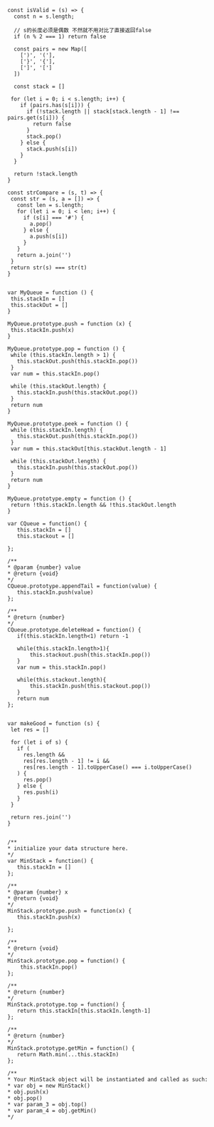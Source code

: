 <!--
// 栈 stack

给定一个只包括 '('，')'，'{'，'}'，'['，']' 的字符串 s ，判断字符串是否有效。

有效字符串需满足：

左括号必须用相同类型的右括号闭合。
左括号必须以正确的顺序闭合。

来源：力扣（LeetCode）
链接：https://leetcode-cn.com/problems/valid-parentheses
著作权归领扣网络所有。商业转载请联系官方授权，非商业转载请注明出处。
 -->

 <!-- 
 Map 
 js对象是object 本质上是键值对的集合（hash结构）但是传统上只能用字符串当做键

 es6提供了Map结构 它类似与对象 也是键值对的集合 但是键的范围不限于字符串，各种类型的值（包括对象）都可以当作键 map提供值对值的对应
 是一种更完善的hash结构实现

 Map.set(key, value)
 Map.get(key)
 Map.has(key)
 Map.delete(key)
 Map.has(key)

 Map也可以接受一个数组作为参数，该数组的成员是一个个键值对的数组

  -->

  <!-- var s = "{[]}" -->

```
const isValid = (s) => {
  const n = s.length;

  // s的长度必须是偶数 不然就不用对比了直接返回false
  if (n % 2 === 1) return false

  const pairs = new Map([
    [')', '('],
    ['}', '{'],
    [']', '[']
  ])

  const stack = []

 for (let i = 0; i < s.length; i++) {
    if (pairs.has(s[i])) {
      if (!stack.length || stack[stack.length - 1] !== pairs.get(s[i])) {
        return false
      }
      stack.pop()
    } else {
      stack.push(s[i])
    }
  }

  return !stack.length
}

```

<!--
给定 S 和 T 两个字符串，当它们分别被输入到空白的文本编辑器后，判断二者是否相等，并返回结果。 # 代表退格字符。

注意：如果对空文本输入退格字符，文本继续为空。

来源：力扣（LeetCode）
链接：https://leetcode-cn.com/problems/backspace-string-compare
著作权归领扣网络所有。商业转载请联系官方授权，非商业转载请注明出处。
 -->

 <!-- 
    进栈出栈 遇到#出栈  不是#出栈 最后对比两个字符串
  -->
  <!-- 题解：
    循环字符串，遇到#好就进行出栈操作，非#号就进栈。最后化成字符串进行比较是否是相等
   -->

```
const strCompare = (s, t) => {
 const str = (s, a = []) => {
   const len = s.length;
   for (let i = 0; i < len; i++) {
     if (s[i] === '#') {
       a.pop()
     } else {
       a.push(s[i])
     }
   }
   return a.join('')
 }
 return str(s) === str(t)
}


```

<!--实现一个MyQueue类，该类用两个栈来实现一个队列。  -->
<!--
MyQueue queue = new MyQueue();

queue.push(1);
queue.push(2);
queue.peek();  // 返回 1
queue.pop();   // 返回 1
queue.empty(); // 返回 false

来源：力扣（LeetCode）
链接：https://leetcode-cn.com/problems/implement-queue-using-stacks-lcci
著作权归领扣网络所有。商业转载请联系官方授权，非商业转载请注明出处。
 -->

 <!-- 
    题解：队列的特点是 先入先出， 栈的特点是先入后出
    用两个栈来模拟队列的特性 一个栈为入队栈 一个栈为出队栈
  -->

```
var MyQueue = function () {
 this.stackIn = []
 this.stackOut = []
}

MyQueue.prototype.push = function (x) {
 this.stackIn.push(x)
}

MyQueue.prototype.pop = function () {
 while (this.stackIn.length > 1) {
   this.stackOut.push(this.stackIn.pop())
 }
 var num = this.stackIn.pop()

 while (this.stackOut.length) {
   this.stackIn.push(this.stackOut.pop())
 }
 return num
}

MyQueue.prototype.peek = function () {
 while (this.stackIn.length) {
   this.stackOut.push(this.stackIn.pop())
 }
 var num = this.stackOut[this.stackOut.length - 1]

 while (this.stackOut.length) {
   this.stackIn.push(this.stackOut.pop())
 }
 return num
}

MyQueue.prototype.empty = function () {
 return !this.stackIn.length && !this.stackOut.length
}
```

<!--
用两个栈实现一个队列。队列的声明如下，请实现它的两个函数 appendTail 和 deleteHead ，分别完成在队列尾部插入整数和在队列头部删除整数的功能。(若队列中没有元素，deleteHead 操作返回 -1 )

来源：力扣（LeetCode）
链接：https://leetcode-cn.com/problems/yong-liang-ge-zhan-shi-xian-dui-lie-lcof
著作权归领扣网络所有。商业转载请联系官方授权，非商业转载请注明出处。
 -->

```
var CQueue = function() {
   this.stackIn = []
   this.stackout = []

};

/**
* @param {number} value
* @return {void}
*/
CQueue.prototype.appendTail = function(value) {
   this.stackIn.push(value)
};

/**
* @return {number}
*/
CQueue.prototype.deleteHead = function() {
   if(this.stackIn.length<1) return -1

   while(this.stackIn.length>1){
       this.stackout.push(this.stackIn.pop())
   }
   var num = this.stackIn.pop()

   while(this.stackout.length){
       this.stackIn.push(this.stackout.pop())
   }
   return num
};

```

<!--

给你一个由大小写英文字母组成的字符串 s 。

一个整理好的字符串中，两个相邻字符 s[i] 和 s[i+1]，其中 0<= i <= s.length-2 ，要满足如下条件:

若 s[i] 是小写字符，则 s[i+1] 不可以是相同的大写字符。
若 s[i] 是大写字符，则 s[i+1] 不可以是相同的小写字符。
请你将字符串整理好，每次你都可以从字符串中选出满足上述条件的 两个相邻 字符并删除，直到字符串整理好为止。

请返回整理好的 字符串 。题目保证在给出的约束条件下，测试样例对应的答案是唯一的。

注意：空字符串也属于整理好的字符串，尽管其中没有任何字符。

来源：力扣（LeetCode）
链接：https://leetcode-cn.com/problems/make-the-string-great
著作权归领扣网络所有。商业转载请联系官方授权，非商业转载请注明出处。
 -->

 <!--
 
 输入：s = "leEeetcode"
输出："leetcode"
解释：无论你第一次选的是 i = 1 还是 i = 2，都会使 "leEeetcode" 缩减为 "leetcode" 。

来源：力扣（LeetCode）
链接：https://leetcode-cn.com/problems/make-the-string-great
著作权归领扣网络所有。商业转载请联系官方授权，非商业转载请注明出处。
 -->

 <!-- 题解：
    利用栈 满足条件的推入栈 不满足条件的出栈  最后返回字符串
  -->

```

var makeGood = function (s) {
 let res = []

 for (let i of s) {
   if (
     res.length &&
     res[res.length - 1] != i &&
     res[res.length - 1].toUpperCase() === i.toUpperCase()
   ) {
     res.pop()
   } else {
     res.push(i)
   }
 }

 return res.join('')
}


```

<!--
请设计一个栈，除了常规栈支持的pop与push函数以外，还支持min函数，该函数返回栈元素中的最小值。执行push、pop和min操作的时间复杂度必须为O(1)。

来源：力扣（LeetCode）
链接：https://leetcode-cn.com/problems/min-stack-lcci
著作权归领扣网络所有。商业转载请联系官方授权，非商业转载请注明出处。
 -->

```
/**
* initialize your data structure here.
*/
var MinStack = function() {
   this.stackIn = []
};

/**
* @param {number} x
* @return {void}
*/
MinStack.prototype.push = function(x) {
   this.stackIn.push(x)

};

/**
* @return {void}
*/
MinStack.prototype.pop = function() {
    this.stackIn.pop()
};

/**
* @return {number}
*/
MinStack.prototype.top = function() {
   return this.stackIn[this.stackIn.length-1]
};

/**
* @return {number}
*/
MinStack.prototype.getMin = function() {
   return Math.min(...this.stackIn)
};

/**
* Your MinStack object will be instantiated and called as such:
* var obj = new MinStack()
* obj.push(x)
* obj.pop()
* var param_3 = obj.top()
* var param_4 = obj.getMin()
*/
```
